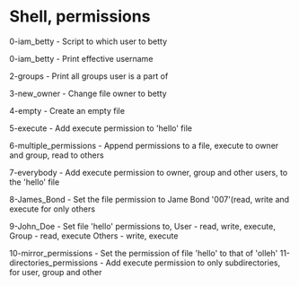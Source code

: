 Shell, permissions
===================
0-iam_betty - Script to which user to betty

0-iam_betty - Print effective username

2-groups - Print all groups user is a part of

3-new_owner - Change file owner to betty

4-empty - Create an empty file

5-execute - Add execute permission to 'hello' file

6-multiple_permissions - Append permissions to a file, execute to owner and group, read to others

7-everybody - Add execute permission to owner, group and other users, to the 'hello' file 

8-James_Bond - Set the file permission to Jame Bond '007'(read, write and execute for only others

9-John_Doe - Set file 'hello' permissions to,
	User - read, write, execute,
	Group - read, execute
	Others - write, execute

10-mirror_permissions - Set the permission of file 'hello' to that of 'olleh'
11-directories_permissions -  Add execute permission to only subdirectories, for user, group and other

